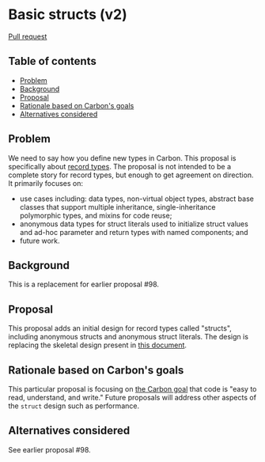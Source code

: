 # Basic structs (v2)

<!--
Part of the Carbon Language project, under the Apache License v2.0 with LLVM
Exceptions. See /LICENSE for license information.
SPDX-License-Identifier: Apache-2.0 WITH LLVM-exception
-->

[Pull request](https://github.com/carbon-language/carbon-lang/pull/561)

<!-- toc -->

## Table of contents

-   [Problem](#problem)
-   [Background](#background)
-   [Proposal](#proposal)
-   [Rationale based on Carbon's goals](#rationale-based-on-carbons-goals)
-   [Alternatives considered](#alternatives-considered)

<!-- tocstop -->

## Problem

We need to say how you define new types in Carbon. This proposal is specifically
about [record types](<https://en.wikipedia.org/wiki/Record_(computer_science)>).
The proposal is not intended to be a complete story for record types, but enough
to get agreement on direction. It primarily focuses on:

-   use cases including: data types, non-virtual object types, abstract base
    classes that support multiple inheritance, single-inheritance polymorphic
    types, and mixins for code reuse;
-   anonymous data types for struct literals used to initialize struct values
    and ad-hoc parameter and return types with named components; and
-   future work.

## Background

This is a replacement for earlier proposal #98.

## Proposal

This proposal adds an initial design for record types called "structs",
including anonymous structs and anonymous struct literals. The design is
replacing the skeletal design present in
[this document](/docs/design/structs.md).

## Rationale based on Carbon's goals

This particular proposal is focusing on
[the Carbon goal](/docs/project/goals.md#code-that-is-easy-to-read-understand-and-write)
that code is "easy to read, understand, and write." Future proposals will
address other aspects of the `struct` design such as performance.

## Alternatives considered

See earlier proposal #98.
